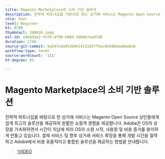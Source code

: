 ```yaml
---
title: Magento Marketplace의 소비 기반 솔루션
description: 전략적 파트너십을 기반으로 하는 상거래 서비스는 Magento Open Source 상인에게 업계 최고의 솔루션을 제공하여 매끄러운 쇼핑객 경험을 제공합니다. (설명은 60~160자 사이여야 함)
role: User
level: Beginner
kt: 9788
thumbnail: 340626.jpeg
exl-id: 16b8d3e2-fef0-4f90-b08d-39b087eed7d6
duration: 1749
source-git-commit: 9a297cda953d4414131657f9ac84580aea0eabeb
workflow-type: tm+mt
source-wordcount: '111'
ht-degree: 0%

---
```


# Magento Marketplace의 소비 기반 솔루션

전략적 파트너십을 바탕으로 한 상거래 서비스는 Magento Open Source 상인들에게 업계 최고의 솔루션을 제공하여 원활한 쇼핑객 경험을 제공합니다. Adobe은 OS의 성장을 가속화하면서 시간이 지남에 따라 OS의 소량 시작, 사용량 및 비용 증가를 용이하게 만들고 있습니다. 결제 서비스 및 향후 상거래 서비스 확장을 통해 개발 시간을 절약하고 Adobe에서 비용 효율적이고 통합된 솔루션을 제공하는 방법을 안내합니다.

>[!VIDEO](https://video.tv.adobe.com/v/340626/?quality=12&learn=on)
